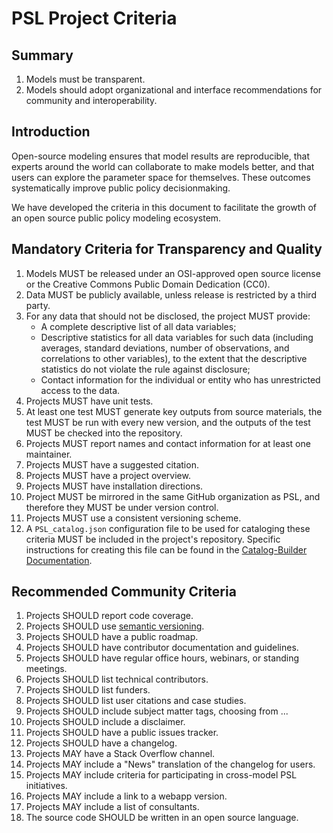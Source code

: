 
# PSL Project Criteria

## Summary

1. Models must be transparent.
1. Models should adopt organizational and interface recommendations for community and interoperability.

## Introduction

Open-source modeling ensures that model results are reproducible, that experts around the world can collaborate to make models better, and that users can explore the parameter space for themselves. These outcomes systematically improve public policy decisionmaking.

We have developed the criteria in this document to facilitate the growth of an open source public policy modeling ecosystem.

## Mandatory Criteria for Transparency and Quality

1. Models MUST be released under an OSI-approved open source license or the Creative Commons Public Domain Dedication (CC0).
1. Data MUST be publicly available, unless release is restricted by a third party.
1. For any data that should not be disclosed, the project MUST provide:
	- A complete descriptive list of all data variables;
	- Descriptive statistics for all data variables for such data (including averages, standard deviations, number of observations, and correlations to other variables), to the extent that the descriptive statistics do not violate the rule against disclosure;
	- Contact information for the individual or entity who has unrestricted access to the data.
1. Projects MUST have unit tests.
1. At least one test MUST generate key outputs from source materials, the test MUST be run with every new version, and the outputs of the test MUST be checked into the repository.
1. Projects MUST report names and contact information for at least one maintainer.
1. Projects MUST have a suggested citation.
1. Projects MUST have a project overview.
1. Projects MUST have installation directions.
1. Project MUST be mirrored in the same GitHub organization as PSL, and therefore they MUST be under version control.
1. Projects MUST use a consistent versioning scheme.
1. A `PSL_catalog.json` configuration file to be used for cataloging these criteria MUST be included in the project's repository. Specific instructions for creating this file can be found in the [Catalog-Builder Documentation](https://github.com/PSLmodels/PSL-Infrastructure/tree/master/Tools/Catalog-Builder#how-to-add-projects-to-the-catalog).


## Recommended Community Criteria

1. Projects SHOULD report code coverage.
1. Projects SHOULD use [semantic versioning](https://semver.org/).
1. Projects SHOULD have a public roadmap.
1. Projects SHOULD have contributor documentation and guidelines.
1. Projects SHOULD have regular office hours, webinars, or standing meetings.
1. Projects SHOULD list technical contributors.
1. Projects SHOULD list funders.
1. Projects SHOULD list user citations and case studies.
1. Projects SHOULD include subject matter tags, choosing from ...
1. Projects SHOULD include a disclaimer.
1. Projects SHOULD have a public issues tracker.
1. Projects SHOULD have a changelog.
1. Projects MAY have a Stack Overflow channel.
1. Projects MAY include a "News" translation of the changelog for users.
1. Projects MAY include criteria for participating in cross-model PSL initiatives.
1. Projects MAY include a link to a webapp version.
1. Projects MAY include a list of consultants.
1. The source code SHOULD be written in an open source language.
